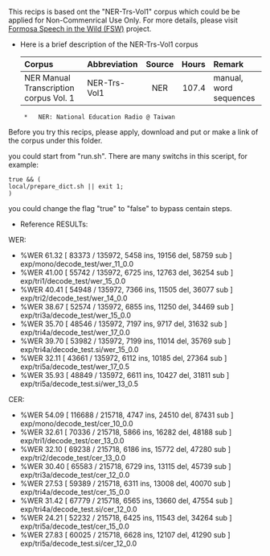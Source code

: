 This recips is based ont the "NER-Trs-Vol1" corpus which could be be applied for Non-Commenrical Use Only. For more details, please visit [Formosa Speech in the Wild (FSW)](https://sites.google.com/speech.ntut.edu.tw/fsw)
project.

*  Here is a brief description of the NER-Trs-Vol1 corpus

    |Corpus|Abbreviation|Source|Hours|Remark|
    |:---|:---|:---:|---:|:--|
    |NER Manual Transcription corpus Vol. 1|NER-Trs-Vol1 |NER| 107.4 | manual, word sequences|
  
        *   NER: National Education Radio @ Taiwan

Before you try this recips, please apply, download and put or make a link of the corpus under this folder.

you could start from "run.sh". There are many switchs in this sceript, for example:

    true && (
    local/prepare_dict.sh || exit 1;
    )

you could change the flag "true" to "false" to bypass centain steps.


* Reference RESULTs:

WER: 
* %WER 61.32 [ 83373 / 135972, 5458 ins, 19156 del, 58759 sub ] exp/mono/decode_test/wer_11_0.0
* %WER 41.00 [ 55742 / 135972, 6725 ins, 12763 del, 36254 sub ] exp/tri1/decode_test/wer_15_0.0
* %WER 40.41 [ 54948 / 135972, 7366 ins, 11505 del, 36077 sub ] exp/tri2/decode_test/wer_14_0.0
* %WER 38.67 [ 52574 / 135972, 6855 ins, 11250 del, 34469 sub ] exp/tri3a/decode_test/wer_15_0.0
* %WER 35.70 [ 48546 / 135972, 7197 ins, 9717 del, 31632 sub ] exp/tri4a/decode_test/wer_17_0.0
* %WER 39.70 [ 53982 / 135972, 7199 ins, 11014 del, 35769 sub ] exp/tri4a/decode_test.si/wer_15_0.0
* %WER 32.11 [ 43661 / 135972, 6112 ins, 10185 del, 27364 sub ] exp/tri5a/decode_test/wer_17_0.5
* %WER 35.93 [ 48849 / 135972, 6611 ins, 10427 del, 31811 sub ] exp/tri5a/decode_test.si/wer_13_0.5

CER: 
* %WER 54.09 [ 116688 / 215718, 4747 ins, 24510 del, 87431 sub ] exp/mono/decode_test/cer_10_0.0
* %WER 32.61 [ 70336 / 215718, 5866 ins, 16282 del, 48188 sub ] exp/tri1/decode_test/cer_13_0.0
* %WER 32.10 [ 69238 / 215718, 6186 ins, 15772 del, 47280 sub ] exp/tri2/decode_test/cer_13_0.0
* %WER 30.40 [ 65583 / 215718, 6729 ins, 13115 del, 45739 sub ] exp/tri3a/decode_test/cer_12_0.0
* %WER 27.53 [ 59389 / 215718, 6311 ins, 13008 del, 40070 sub ] exp/tri4a/decode_test/cer_15_0.0
* %WER 31.42 [ 67779 / 215718, 6565 ins, 13660 del, 47554 sub ] exp/tri4a/decode_test.si/cer_12_0.0
* %WER 24.21 [ 52232 / 215718, 6425 ins, 11543 del, 34264 sub ] exp/tri5a/decode_test/cer_15_0.0
* %WER 27.83 [ 60025 / 215718, 6628 ins, 12107 del, 41290 sub ] exp/tri5a/decode_test.si/cer_12_0.0


